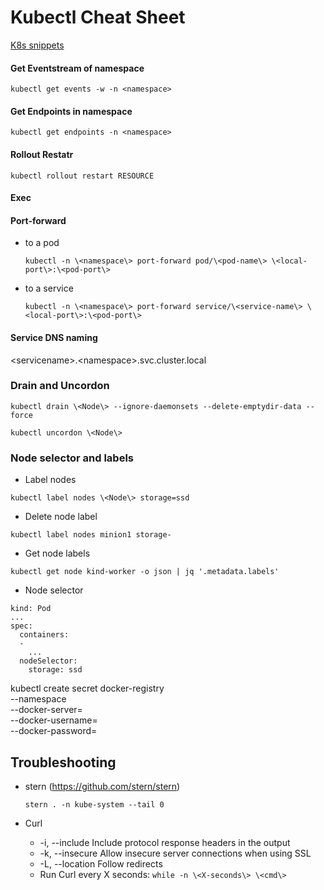 # Kubectl Cheat Sheet

[K8s snippets](../snippets/k8s)

#### Get Eventstream of namespace
  `kubectl get events -w -n <namespace>`

#### Get Endpoints in namespace
  `kubectl get endpoints -n <namespace>`

#### Rollout Restatr
  `kubectl rollout restart RESOURCE`
  
#### Exec

#### Port-forward 

 - to a pod

    `kubectl -n \<namespace\> port-forward pod/\<pod-name\> \<local-port\>:\<pod-port\>`
      
 - to a service
   
    `kubectl -n \<namespace\> port-forward service/\<service-name\> \<local-port\>:\<pod-port\>`

#### Service DNS naming
 
 \<servicename\>.\<namespace\>.svc.cluster.local
 
### Drain and Uncordon
    
   `kubectl drain \<Node\> --ignore-daemonsets --delete-emptydir-data --force`

   `kubectl uncordon \<Node\>`
 
### Node selector and labels

  - Label nodes
  
  `kubectl label nodes \<Node\> storage=ssd`
  
  - Delete node label
  
  `kubectl label nodes minion1 storage-`
  
  - Get node labels
  
  `kubectl get node kind-worker -o json | jq '.metadata.labels'`
  
  - Node selector
  ```
  kind: Pod
  ...
  spec:
    containers:
    - 
      ...
    nodeSelector:
      storage: ssd
  ```

  kubectl create secret docker-registry <secret-name> \
      --namespace <namespace> \
      --docker-server=<ACR URL> \
      --docker-username=<SP APP ID> \
      --docker-password=<SP SECRET>
    
## Troubleshooting
- stern (https://github.com/stern/stern)

    `stern . -n kube-system --tail 0`

- Curl
    - -i, --include       Include protocol response headers in the output
    - -k, --insecure      Allow insecure server connections when using SSL
    - -L, --location      Follow redirects
    - Run Curl every X seconds: `while -n \<X-seconds\> \<cmd\>`
